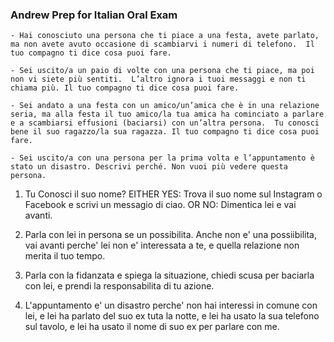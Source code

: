 ### Andrew Prep for Italian Oral Exam

```
- Hai conosciuto una persona che ti piace a una festa, avete parlato, ma non avete avuto occasione di scambiarvi i numeri di telefono.  Il tuo compagno ti dice cosa puoi fare.

- Sei uscito/a un paio di volte con una persona che ti piace, ma poi non vi siete più sentiti.  L’altro ignora i tuoi messaggi e non ti chiama più. Il tuo compagno ti dice cosa puoi fare.

- Sei andato a una festa con un amico/un’amica che è in una relazione seria, ma alla festa il tuo amico/la tua amica ha cominciato a parlare e a scambiarsi effusioni (baciarsi) con un’altra persona.  Tu conosci bene il suo ragazzo/la sua ragazza. Il tuo compagno ti dice cosa puoi fare.

- Sei uscito/a con una persona per la prima volta e l’appuntamento è stato un disastro. Descrivi perché. Non vuoi più vedere questa persona.

```

1. Tu Conosci il suo nome? EITHER YES: Trova il suo nome sul Instagram o Facebook e scrivi un messagio di ciao. OR NO: Dimentica lei e vai avanti.

2. Parla con lei in persona se un possibilita. Anche non e' una possiibilita, vai avanti perche' lei non e' interessata a te, e quella relazione non merita il tuo tempo.

3. Parla con la fidanzata e spiega la situazione, chiedi scusa per baciarla con lei, e prendi la responsabilita di tu azione.

4. L'appuntamento e' un disastro perche' non hai interessi in comune con lei, e lei ha parlato del suo ex tuta la notte, e lei ha usato la sua telefono sul tavolo, e lei ha usato il nome di suo ex per parlare con me.
